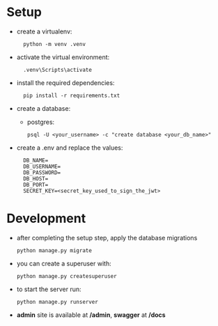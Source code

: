 # Setup

* create a virtualenv:
    
        python -m venv .venv

* activate the virtual environment:

        .venv\Scripts\activate

* install the required dependencies:

        pip install -r requirements.txt

* create a database:
  * postgres:
    
        psql -U <your_username> -c "create database <your_db_name>"

* create a .env and replace the values:

        DB_NAME=
        DB_USERNAME=
        DB_PASSWORD=
        DB_HOST=
        DB_PORT=
        SECRET_KEY=<secret_key_used_to_sign_the_jwt>

# Development

* after completing the setup step, apply the database migrations


      python manage.py migrate

* you can create a superuser with:

      
      python manage.py createsuperuser

* to start the server run:

    
      python manage.py runserver

* **admin** site is available at **/admin**, **swagger** at **/docs** 